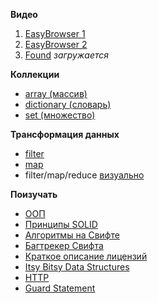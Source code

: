 **Видео**

1. [EasyBrowser 1](https://youtu.be/RdoegXDNKLo)
1. [EasyBrowser 2](https://youtu.be/IsIObzdOMqw)
1. [Found](https://youtu.be/zP5tkvqqhFg) _загружается_

**Коллекции**
- [array (массив)](https://developer.apple.com/reference/swift/array)
- [dictionary (словарь)](https://developer.apple.com/reference/swift/dictionary)
- [set (множество)](https://developer.apple.com/reference/swift/set)

**Трансформация данных**
- [filter](https://developer.apple.com/reference/swift/lazysequenceprotocol/1641626-filter)
- [map](https://developer.apple.com/reference/swift/array/1688519-map)
- filter/map/reduce [визуально](http://rxmarbles.com/#filter)

**Поизучать**
- [ООП](https://ru.wikipedia.org/wiki/Объектно-ориентированное_программирование)
- [Принципы SOLID](https://en.wikipedia.org/wiki/SOLID_%28object-oriented_design%29)
- [Алгоритмы на Свифте](https://github.com/raywenderlich/swift-algorithm-club)
- [Багтрекер Свифта](https://bugs.swift.org)
- [Краткое описание лицензий](https://tldrlegal.com/license/mit-license)
- [Itsy Bitsy Data Structures](https://github.com/thejameskyle/itsy-bitsy-data-structures/blob/master/itsy-bitsy-data-structures.js)
- [HTTP](https://ru.wikipedia.org/wiki/HTTP)
- [Guard Statement](https://thatthinginswift.com/guard-statement-swift/)

